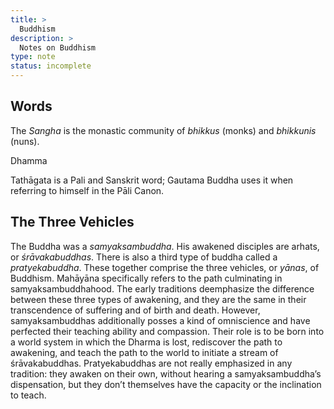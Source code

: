 ```yaml
---
title: >
  Buddhism
description: >
  Notes on Buddhism
type: note
status: incomplete
---
```


## Words

The *Sangha* is the monastic community of *bhikkus* (monks) and *bhikkunis* (nuns).

Dhamma

Tathāgata is a Pali and Sanskrit word; Gautama Buddha uses it when referring to himself in the Pāli Canon.

## The Three Vehicles

The Buddha was a _samyaksambuddha_. His awakened disciples are arhats, or _śrāvakabuddhas_. There is also a third type of buddha called a _pratyekabuddha_. These together comprise the three vehicles, or _yānas_, of Buddhism. Mahāyāna specifically refers to the path culminating in samyaksambuddhahood. The early traditions deemphasize the difference between these three types of awakening, and they are the same in their transcendence of suffering and of birth and death. However, samyaksambuddhas additionally posses a kind of omniscience and have perfected their teaching ability and compassion. Their role is to be born into a world system in which the Dharma is lost, rediscover the path to awakening, and teach the path to the world to initiate a stream of śrāvakabuddhas. Pratyekabuddhas are not really emphasized in any tradition: they awaken on their own, without hearing a samyaksambuddha’s dispensation, but they don’t themselves have the capacity or the inclination to teach.

